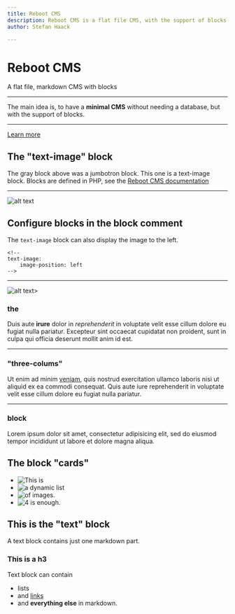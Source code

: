 ```yaml
---
title: Reboot CMS
description: Reboot CMS is a flat file CMS, with the support of blocks.
author: Stefan Haack

---
```


<!-- jumbotron -->

# Reboot CMS

A flat file, markdown CMS with blocks

---
The main idea is, to have a **minimal CMS** without needing a database, but with the support of blocks.

---
[Learn more](documentation)

<!-- text-image -->

## The "text-image" block

The gray block above was a jumbotron block. This one is a text-image block. Blocks are defined in PHP, see the
[Reboot CMS documentation](documentation)

---
![alt text](media/dummy.svg "Title Text")

<!--
text-image:
    image-position: left
-->

## Configure blocks in the block comment

The `text-image` block can also display the image to the left.

<pre><code>&lt;!-- 
text-image:
    image-position: left
--&gt;</code></pre>

---
![alt text](media/dummy.svg "Title Text")>

<!-- three-columns -->

### the

Duis aute **irure** dolor in *reprehenderit* in voluptate velit esse cillum dolore eu fugiat nulla pariatur. Excepteur sint
occaecat cupidatat non proident, sunt in culpa qui officia deserunt mollit anim id est.

---
### "three-colums"

Ut enim ad minim [veniam](/), quis nostrud exercitation ullamco laboris nisi ut aliquid ex ea commodi consequat. Quis aute
iure reprehenderit in voluptate velit esse cillum dolore eu fugiat nulla pariatur.

---
### block

Lorem ipsum dolor sit amet, consectetur adipisicing elit, sed do eiusmod tempor incididunt ut labore et dolore magna
aliqua.

<!-- cards -->

## The block "cards"

- ![This is](media/dummy.svg)
- ![a dynamic list](media/dummy.svg)
- ![of images.](media/dummy.svg)
- ![4 is enough.](media/dummy.svg)

<!-- text -->

## This is the "text" block

A text block contains just one markdown part.

### This is a h3

Text block can contain 

- lists
- and [links](https://shaack.com)
- and **everything else** in markdown.